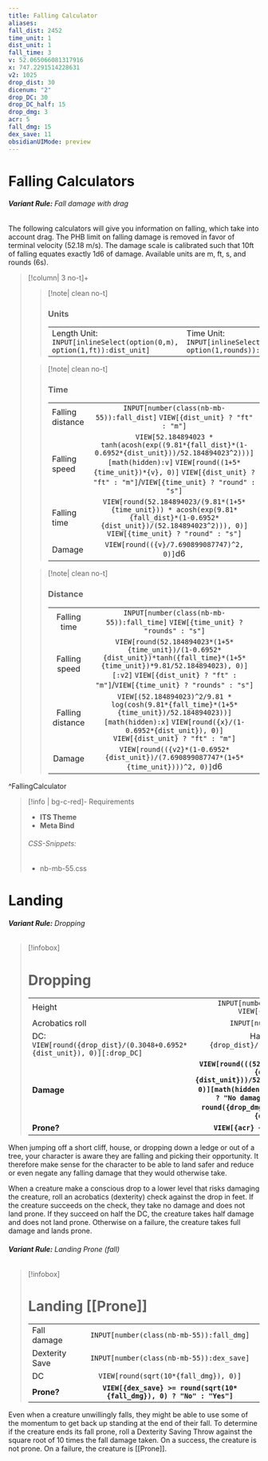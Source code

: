 ```yaml
---
title: Falling Calculator
aliases: 
fall_dist: 2452
time_unit: 1
dist_unit: 1
fall_time: 3
v: 52.065066081317916
x: 747.2291514228631
v2: 1025
drop_dist: 30
dicenum: "2"
drop_DC: 30
drop_DC_half: 15
drop_dmg: 3
acr: 5
fall_dmg: 15
dex_save: 11
obsidianUIMode: preview
---
```

# Falling Calculators

###### **Variant Rule:** Fall damage with drag
The following calculators will give you information on falling, which take into account drag. The PHB limit on falling damage is removed in favor of terminal velocity (52.18 m/s). The damage scale is calibrated such that 10ft of falling equates exactly 1d6 of damage. Available units are m, ft, s, and rounds (6s).

> [!column| 3 no-t]+
>> [!note| clean no-t]
>>  ### **Units**
>> | | |
>> |-|-|
>> | Length Unit:<BR />`INPUT[inlineSelect(option(0,m), option(1,ft)):dist_unit]` | Time Unit:<BR />`INPUT[inlineSelect(option(0,s), option(1,rounds)):time_unit]`
>
>> [!note| clean no-t]
>>  ### **Time**
>> | | |
>> |-|:-:|
>> | Falling distance | `INPUT[number(class(nb-mb-55)):fall_dist]` `VIEW[{dist_unit} ? "ft" : "m"]`                                                                                                     |
>> | Falling speed   | `VIEW[52.184894023 * tanh(acosh(exp((9.81*{fall_dist}*(1-0.6952*{dist_unit}))/52.184894023^2)))][math(hidden):v]` `VIEW[round((1+5*{time_unit})*{v}, 0)]` `VIEW[{dist_unit} ? "ft" : "m"]`/`VIEW[{time_unit} ? "round" : "s"]` |
>> | Falling time | `VIEW[round(52.184894023/(9.81*(1+5*{time_unit})) * acosh(exp(9.81*{fall_dist}*(1-0.6952*{dist_unit})/(52.184894023^2))), 0)]` `VIEW[{time_unit} ? "round" : "s"]`|
>> | Damage           | `VIEW[round(({v}/7.690899087747)^2, 0)]`d6 
>
>> [!note| clean no-t]
>>  ### **Distance**
>> | | |
>> |:-:|:-:|
>> | Falling time     | `INPUT[number(class(nb-mb-55)):fall_time]` `VIEW[{time_unit} ? "rounds" : "s"]` |
>> | Falling speed    | `VIEW[round(52.184894023*(1+5*{time_unit})/(1-0.6952*{dist_unit})*tanh({fall_time}*(1+5*{time_unit})*9.81/52.184894023), 0)][:v2]` `VIEW[{dist_unit} ? "ft" : "m"]`/`VIEW[{time_unit} ? "rounds" : "s"]` |
>> | Falling distance | `VIEW[(52.184894023)^2/9.81 * log(cosh(9.81*{fall_time}*(1+5*{time_unit})/52.184894023))][math(hidden):x]` `VIEW[round({x}/(1-0.6952*{dist_unit}), 0)]` `VIEW[{dist_unit} ? "ft" : "m"]` |
>> | Damage           | `VIEW[round(({v2}*(1-0.6952*{dist_unit})/(7.690899087747*(1+5*{time_unit})))^2, 0)]`d6  |
>
^FallingCalculator

> [!info | bg-c-red]- Requirements
> * **ITS Theme**
> * **Meta Bind**
>  ###### CSS-Snippets:
> * nb-mb-55.css

# Landing
###### **Variant Rule:** Dropping

> [!infobox]
> # Dropping
> | | |
> | -|:-:|
> | Height |`INPUT[number(class(nb-mb-55)):drop_dist]` `VIEW[{dist_unit} ? "ft" : "m"]`|
> | Acrobatics roll | `INPUT[number(class(nb-mb-55)):acr]`|
> | DC:  `VIEW[round({drop_dist}/(0.3048+0.6952*{dist_unit}), 0)][:drop_DC]` | Half DC: `VIEW[round(1/2 * {drop_dist}/(0.3048+0.6952*{dist_unit}), 0)][:drop_DC_half]`
> | **Damage** | **`VIEW[round(((52.184894023 * tanh(acosh(exp((9.81*{drop_dist}*(1-0.6952*{dist_unit}))/52.184894023^2))))/7.690899087747)^2, 0)][math(hidden):drop_dmg]` `VIEW[{acr} >= {drop_DC} ? "No damage" : {acr} >= {drop_DC_half} ? round({drop_dmg}/2, 0) : {drop_dmg}]`­`VIEW[{acr} < {drop_DC} ? "d6" : ""]`**
> | **Prone?** | **`VIEW[{acr} < {drop_DC_half} ? "Yes": "No"]`** |

When jumping off a short cliff, house, or dropping down a ledge or out of a tree, your character is aware they are falling and picking their opportunity. It therefore make sense for the character to be able to land safer and reduce or even negate any falling damage that they would otherwise take. 

When a creature make a conscious drop to a lower level that risks damaging the creature, roll an acrobatics (dexterity) check against the drop in feet. If the creature succeeds on the check, they take no damage and does not land prone. If they succeed on half the DC, the creature takes half damage and does not land prone. Otherwise on a failure, the creature takes full damage and lands prone.

###### **Variant Rule:** Landing Prone (fall)
> [!infobox]
> # Landing [[Prone]]
> | | |
> | -| :-: |
> | Fall damage | `INPUT[number(class(nb-mb-55)):fall_dmg]`
> | Dexterity Save | `INPUT[number(class(nb-mb-55)):dex_save]`
> | DC | `VIEW[round(sqrt(10*{fall_dmg}), 0)]`
> | **Prone?** | **`VIEW[{dex_save} >= round(sqrt(10*{fall_dmg}), 0) ? "No" : "Yes"]`**

Even when a creature unwillingly falls, they might be able to use some of the momentum to get back up standing at the end of their fall. To determine if the creature ends its fall prone, roll a Dexterity Saving Throw against the square root of 10 times the fall damage taken. On a success, the creature is not prone. On a failure, the creature is [[Prone]].